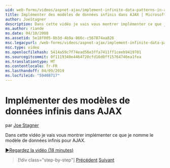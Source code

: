 ```yaml
---
uid: web-forms/videos/aspnet-ajax/implement-infinite-data-patterns-in-ajax
title: Implémenter des modèles de données infinis dans AJAX | Microsoft Docs
author: JoeStagner
description: Dans cette vidéo je vais vous montrer implémenter ce que je nomme le modèle de données infinis pour AJAX.
ms.author: riande
ms.date: 04/10/2008
ms.assetid: 5e18f005-8b3d-4b9a-866c-c567874aa826
msc.legacyurl: /web-forms/videos/aspnet-ajax/implement-infinite-data-patterns-in-ajax
msc.type: video
ms.openlocfilehash: 5414a59c7f74ead56e3ffa7411ff1ceeb9419701
ms.sourcegitcommit: 0f1119340e4464720cfd16d0ff15764746ea1fea
ms.translationtype: MT
ms.contentlocale: fr-FR
ms.lasthandoff: 04/09/2019
ms.locfileid: "59408717"
---
```

# <a name="implement-infinite-data-patterns-in-ajax"></a>Implémenter des modèles de données infinis dans AJAX

par [Joe Stagner](https://github.com/JoeStagner)

Dans cette vidéo je vais vous montrer implémenter ce que je nomme le modèle de données infinis pour AJAX.

[&#9654;Regardez la vidéo (18 minutes)](https://channel9.msdn.com/Blogs/ASP-NET-Site-Videos/implement-infinite-data-patterns-in-ajax)

> [!div class="step-by-step"]
> [Précédent](use-aspnet-ajax-cascading-drop-down-control-to-access-a-database.md)
> [Suivant](basic-aspnet-authentication-in-an-ajax-enabled-application.md)
